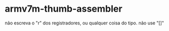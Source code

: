 # armv7m-thumb-assembler

não escreva o "r" dos registradores, ou qualquer coisa do tipo.
não use "[]"
